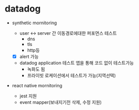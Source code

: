 # datadog

- synthetic mornitoring
  - user <-> server 간 이동경로에대한 퍼포먼스 테스트
    - dns
    - tls
    - http등
  - [X] alert 가능
  - datadog application 테스트 앱을 통해 코드 없이 테스트가능
    - 녹화도 됨
    - 프라이빗 로케이션에서 테스트가 가능(지역선택)
    
- react native mornitoring
  - jest 지원
  - event mapper(보내지기전 삭제, 수정 지원)
